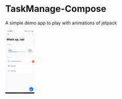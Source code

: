 # TaskManage-Compose

A simple demo app to play with animations of jetpack

<img src="screen/screenshot.gif"  height="200" />
